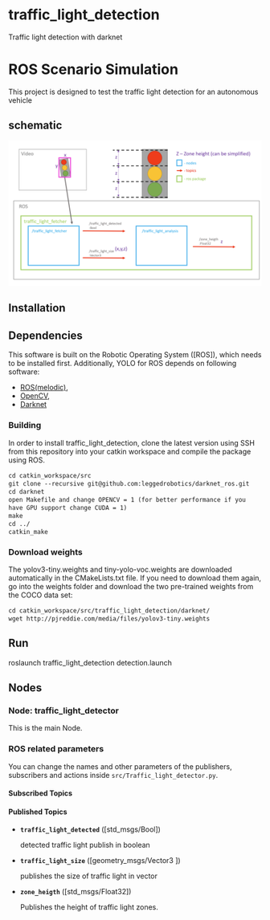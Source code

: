 # traffic_light_detection
Traffic light detection with darknet
# ROS Scenario Simulation

This project is designed to test the traffic light detection for an autonomous vehicle

## schematic


![Alt text](docs/graph.png?raw=true "Overtake")


## Installation
## Dependencies
This software is built on the Robotic Operating System ([ROS]), which needs to be installed first. Additionally, YOLO for ROS depends on following software:

- [ROS(melodic)](http://wiki.ros.org/melodic/Installation/Ubuntu),
- [OpenCV](http://opencv.org/),
- [Darknet](https://pjreddie.com/darknet/)
 

### Building

In order to install traffic_light_detection, clone the latest version using SSH from this repository into your catkin workspace and compile the package using ROS.

    cd catkin_workspace/src
    git clone --recursive git@github.com:leggedrobotics/darknet_ros.git
    cd darknet 
    open Makefile and change OPENCV = 1 (for better performance if you have GPU support change CUDA = 1)
    make
    cd ../
    catkin_make
    
### Download weights

The yolov3-tiny.weights and tiny-yolo-voc.weights are downloaded automatically in the CMakeLists.txt file. If you need to download them again, go into the weights folder and download the two pre-trained weights from the COCO data set:

    cd catkin_workspace/src/traffic_light_detection/darknet/
    wget http://pjreddie.com/media/files/yolov3-tiny.weights



## Run
roslaunch traffic_light_detection detection.launch 

## Nodes

### Node: traffic_light_detector

This is the main Node.

### ROS related parameters

You can change the names and other parameters of the publishers, subscribers and actions inside `src/Traffic_light_detector.py`.

#### Subscribed Topics


#### Published Topics

* **`traffic_light_detected`** ([std_msgs/Bool])
     
     detected traffic light publish in boolean

* **`traffic_light_size`** ([geometry_msgs/Vector3 ])

    publishes the size of traffic light in vector

* **`zone_heigth`** ([std_msgs/Float32])

    Publishes the height of traffic light zones.


